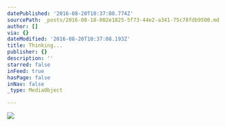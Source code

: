 ```yaml
---
datePublished: '2016-08-20T10:37:08.774Z'
sourcePath: _posts/2016-08-18-002e1825-5f73-44e2-a341-75c78fdb9500.md
author: []
via: {}
dateModified: '2016-08-20T10:37:08.193Z'
title: Thinking...
publisher: {}
description: ''
starred: false
inFeed: true
hasPage: false
inNav: false
_type: MediaObject

---
```

![](https://the-grid-user-content.s3-us-west-2.amazonaws.com/ff319ec6-e77a-4344-bba8-31258e338854.jpg)